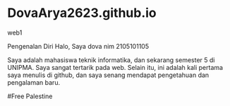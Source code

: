 # DovaArya2623.github.io
web1
<!DOCTYPE html>
<html>
<head>
   Pengenalan Diri
</head>
<body>
  Halo, Saya dova nim 2105101105
    <p>Saya adalah mahasiswa teknik informatika, dan sekarang semester 5 di UNIPMA. Saya sangat tertarik pada web. Selain itu, ini adalah kali pertama saya menulis di github, dan saya senang mendapat pengetahuan dan pengalaman baru.</p>
  #Free Palestine
</body>
</html>
